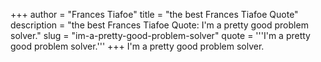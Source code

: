 +++
author = "Frances Tiafoe"
title = "the best Frances Tiafoe Quote"
description = "the best Frances Tiafoe Quote: I'm a pretty good problem solver."
slug = "im-a-pretty-good-problem-solver"
quote = '''I'm a pretty good problem solver.'''
+++
I'm a pretty good problem solver.
